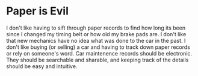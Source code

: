 # Paper is Evil

I don't like having to sift through paper records to find how long its been since I changed my timing belt or how 
old my brake pads are. I don't like that new mechanics have no idea what was done to the car in the past. I don't
like buying (or selling) a car and having to track down paper records or rely on someone's word. Car maintenence 
records should be electronic. They should be searchable and sharable, and keeping track of the details should be
easy and intuitive.
